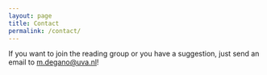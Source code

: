 ```yaml
---
layout: page
title: Contact
permalink: /contact/
---
```


If you want to join the reading group or you have a suggestion, just send an email to m.degano@uva.nl!
